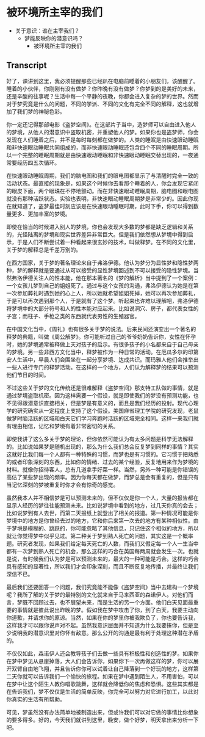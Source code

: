 # 被环境所主宰的我们

- 关于意识：谁在主宰我们？
  - 梦能反映你的潜意识吗？
    - 被环境所主宰的我们

## Transcript

好了，课讲到这里，我必须提醒那些已经趴在电脑前睡着的小朋友们，该醒醒了。睡着的小伙伴，你刚刚有没有做梦？你昨晚有没有做梦？你梦到的是美好的未来，还是辛酸的往事呢？生活中每一个平静的夜晚，你都会进入复杂的梦的世界。然而对于梦究竟是什么的问题，不同的学派、不同的文化有完全不同的解释，这也就增加了我们梦的神秘色彩。

你一定还记得那部电影《盗梦空间》。在这部片子当中，造梦师可以自由进入他人的梦境，从他人的潜意识中盗取机密，并重塑他人的梦。如果你也是盗梦师，你会发现在人们睡着之后，并不是每时每刻都在做梦的。人类的睡眠是由快速眼动睡眠和非快速眼动睡眠共同组成的，而非快速眼动睡眠还包含四个不同的睡眠周期。所以一个完整的睡眠周期就是由快速眼动睡眠和非快速眼动睡眠交替出现的，一夜通常要经历四五次循环。

在快速眼动睡眠周期，我们的脑电图和我们的眼电图都显示了与清醒时完全一致的活动状态。最直接的现象是，如果这个时候你去看那个睡着的人，你会发现它紧闭的眼皮下面，两个眼珠在不停地颤动。而在非快速眼动睡眠周期，脑电图和眼电图就没有那种活跃状态。实验也表明，非快速眼动睡眠周期梦是非常少的。因此你现在就知道了，盗梦最佳时刻应该是在快速眼动睡眠时期，此时下手，你可以得到数量更多、更加丰富的梦境。

即使在恰当的时候进入别人的梦境，你也会发现大多数的梦都是缺乏逻辑和关系的，光怪陆离的梦境和现实世界差异非常巨大。但是我们依然想从梦境中得到启示，于是人们不断尝试着一种看起来很玄妙的技术，叫做释梦。在不同的文化里，关于梦的解释总是千差万别的。

在西方国家，关于梦的著名理论来自于弗洛伊德。他认为梦分为显性梦和隐性梦两种，梦的解释就是要通过从可以接受的显性梦境回述到不可以接受的隐性梦境。当然弗洛伊德关注人的性本能，他在那本著名的《梦的解析》当中提到了一个案例：一个女孩儿梦到自己的姐姐死了。通过与这个女孩的沟通，弗洛伊德认为她是在第一次参加葬礼时遇到她的心上人，所以她就希望姐姐死掉，她可以再次参加葬礼，于是可以再次遇到那个人，于是就有了这个梦。听起来也许难以理解吧，弗洛伊德将梦境中的大部分符号和人的性本能对应起来。比如说洞穴、房子，都代表女性的子宫；而柱子、手枪之类的东西就代表男性的生殖器官。

在中国文化当中，《周礼》也有很多关于梦的说法。后来民间还演变出一个著名的释梦的典籍，叫做《周公解梦》。你可能听过自己的爷爷奶奶告诉你，女性在怀孕时，她的梦境通常被释做上天对孩子的启示。有很多孩子的小名都来自于自己母亲的梦境。另一些非西方文化当中，释梦被作为一种日常的活动。在厄瓜多尔的印第安人生活中，早晨人们会围坐在一起分享梦境、达成共识。而玛雅人他们会推举出一些人进行专门的释梦活动。在这样的一个地方，人们认为解释梦的结果可以预测他们节日的时间。

不过这些关于梦的文化传统还是很难解释《盗梦空间》那支特工队做的事情，就是通过梦境盗取机密。因为这样需要一个假设，就是即使我们的梦没有预测功能，也不见得跟潜意识直接相关，但是梦是有意义的，而且是我们经历的投射。现代心理学的研究确实从一定程度上支持了这个假设。美国麻省理工学院的研究发现，老鼠做梦时脑活跃的区域和白天它们学习奔跑时活跃的区域完全相同。这样一来我们就有理由相信，记忆和梦境有着非常密切的关系。

即使我讲了这么多关于梦的理论，但你依然可能认为有太多问题是科学无法解释的。比如说如果梦是随机出现的，那么为什么我们总会反复梦到同样的事情？其实这就好比我们每一个人都有一种特殊的习惯，而梦也是有习惯的。它习惯于把熟悉的或者印象深刻的东西，比如你的情绪、过去的某个经验，反复地用来作为梦境的材料。就像你招待客人，总有几道拿手好菜一样。当然，另外一种可能是你错误的高估了某些梦出现的频率。因为你每天都在做梦，而梦总是会有重复的，但是只有当记忆深刻的梦被重复时你才会有惊奇的感觉。

虽然我本人并不相信梦是可以预测未来的，但不仅仅是你一个人，大量的报告都在显示人经历的梦往往能预测未来。比如说梦境中看到的地方，过几天你真的会去；比如说梦到有人去世，而第二天报纸上就登出了相关的报道。第一种情况可能是你梦境中的地方是你曾经去过的地方，它和你后来第一次去的地方有某种相似性。由于梦境是模糊的、跳跃的，你可能忽略了其他信息，只记住这个相似的地方，所以就让你觉得梦中似乎见过。第二种关于梦到熟人死亡的问题，其实这是一个概率题。研究者发现，如果我们给定每天死亡的人数，而我们又假定每一个人一生当中都有一次梦到熟人死亡的机会，那么这样的巧合在英国每两周就会发生一次。也就是说，有时候我们认为梦是可以预测未来的，最大的一种可能是巧合。这样的巧合具有感知的显著性，所以我们才会印象深刻，而且不断反复地传播，并最终让我们深信不已。

最后我们还要回答一个问题，我们究竟能不能像《盗梦空间》当中去建构一个梦境呢？我所了解的关于梦的最特别的文化就来自于马来西亚的森诺伊人。对他们而言，梦既不回顾过去，也不展望未来，而是生活的另一个方面。他们白天见面最重要的事情就是彼此说出昨晚的梦。假如我在梦中攻击了你，到了白天，我要主动向你道歉，并请求你的原谅。当然，如果在你的梦里你被我欺负了，你也要告诉我，这样我才可以跟你说声对不起。虽然我意识层面并不知道为什么我要揍你，但是至少说明我的潜意识里对你怀有敌意。那么公开的沟通是最有利于处理这种潜在矛盾的。

不仅仅如此，森诺伊人还会教导孩子们去做一些具有积极性和创造性的梦。如果你在梦中梦见从悬崖掉落，大人们会告诉你，如果你下一次再做这样的梦，你可以展开双臂自由地飞翔，并且告诉你你可以试着让自己降落到一个好玩的地方，这样第二天你就可以告诉我们一个愉快的旅程。如果在梦中遇到陌生人，不用害怕，可以在梦中让这个陌生人教你唱歌跳舞，这样就会降低你的焦虑和恐惧。这些其实都是在告诉我们，梦不仅仅是生活的简单反映，你完全可以努力对它进行加工，以此对你真实的生活有所帮助。

可见，梦虽然没有办法简单地被制造出来，但或许我们可以对它做的事情比你想象的要多得多。好的，今天我们就讲到这里，晚安，做个好梦，明天拿出来分析一下吧。
